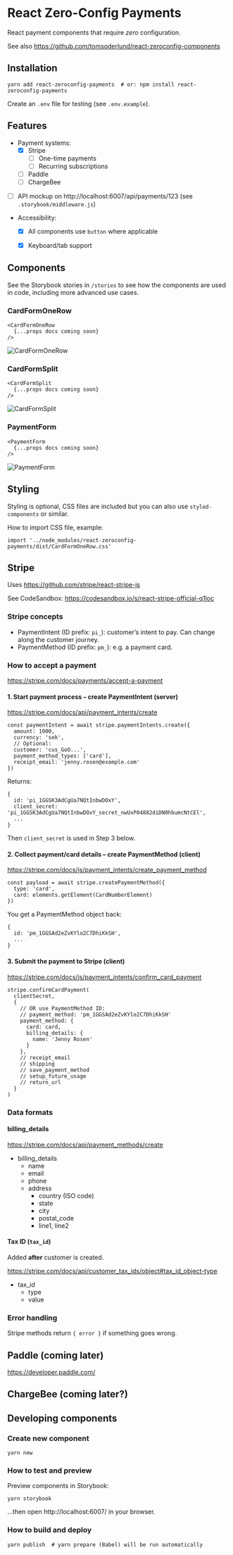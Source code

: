 # React Zero-Config Payments

React payment components that require _zero_ configuration.

See also https://github.com/tomsoderlund/react-zeroconfig-components


## Installation

    yarn add react-zeroconfig-payments  # or: npm install react-zeroconfig-payments

Create an `.env` file for testing (see `.env.example`).


## Features

- Payment systems:
  - [x] Stripe
    - [ ] One-time payments
    - [ ] Recurring subscriptions
  - [ ] Paddle
  - [ ] ChargeBee
- [ ] API mockup on http://localhost:6007/api/payments/123 (see `.storybook/middleware.js`)
- Accessibility:
  - [x] All components use `button` where applicable
  - [x] Keyboard/tab support


## Components

See the Storybook stories in `/stories` to see how the components are used in code, including more advanced use cases.

### CardFormOneRow

    <CardFormOneRow
      {...props docs coming soon}
    />

![CardFormOneRow](docs/CardFormOneRow.png)

### CardFormSplit

    <CardFormSplit
      {...props docs coming soon}
    />

![CardFormSplit](docs/CardFormSplit.png)

### PaymentForm

    <PaymentForm
      {...props docs coming soon}
    />

![PaymentForm](docs/PaymentForm.png)


## Styling

Styling is optional, CSS files are included but you can also use `styled-components` or similar.

How to import CSS file, example:

    import '../node_modules/react-zeroconfig-payments/dist/CardFormOneRow.css'


## Stripe

Uses https://github.com/stripe/react-stripe-js

See CodeSandbox: https://codesandbox.io/s/react-stripe-official-q1loc

### Stripe concepts

- PaymentIntent (ID prefix: `pi_`): customer’s intent to pay. Can change along the customer journey.
- PaymentMethod (ID prefix: `pm_`): e.g. a payment card.

### How to accept a payment

https://stripe.com/docs/payments/accept-a-payment

#### 1. Start payment process – create PaymentIntent (server)

https://stripe.com/docs/api/payment_intents/create

    const paymentIntent = await stripe.paymentIntents.create({
      amount: 1000,
      currency: 'sek',
      // Optional:
      customer: 'cus_GoO...',
      payment_method_types: ['card'],
      receipt_email: 'jenny.rosen@example.com'
    })

Returns:

    {
      id: 'pi_1GGSK3AdCgUa7NQtInbwDOxY',
      client_secret: 'pi_1GGSK3AdCgUa7NQtInbwDOxY_secret_nwUxP04882diDN0hbumcNtCEl',
      ...
    }

Then `client_secret` is used in Step 3 below.

#### 2. Collect payment/card details – create PaymentMethod (client)

https://stripe.com/docs/js/payment_intents/create_payment_method

    const payload = await stripe.createPaymentMethod({
      type: 'card',
      card: elements.getElement(CardNumberElement)
    })

You get a PaymentMethod object back:

    {
      id: 'pm_1GGSAd2eZvKYlo2C7DhiKkSH',
      ...
    }

#### 3. Submit the payment to Stripe (client)

https://stripe.com/docs/js/payment_intents/confirm_card_payment

    stripe.confirmCardPayment(
      clientSecret,
      {
        // OR use PaymentMethod ID:
        // payment_method: 'pm_1GGSAd2eZvKYlo2C7DhiKkSH'
        payment_method: {
          card: card,
          billing_details: {
            name: 'Jenny Rosen'
          }
        },
        // receipt_email
        // shipping
        // save_payment_method
        // setup_future_usage
        // return_url
      }
    )

### Data formats

#### billing_details

https://stripe.com/docs/api/payment_methods/create

- billing_details
  - name
  - email
  - phone
  - address
    - country (ISO code)
    - state
    - city
    - postal_code
    - line1, line2

#### Tax ID (`tax_id`)

Added **after** customer is created.

https://stripe.com/docs/api/customer_tax_ids/object#tax_id_object-type

- tax_id
  - type
  - value

### Error handling

Stripe methods return `{ error }` if something goes wrong.


## Paddle (coming later)

https://developer.paddle.com/


## ChargeBee (coming later?)


## Developing components

### Create new component

    yarn new

### How to test and preview

Preview components in Storybook:

    yarn storybook

...then open http://localhost:6007/ in your browser.

### How to build and deploy

    yarn publish  # yarn prepare (Babel) will be run automatically
